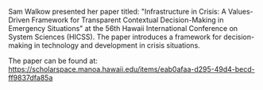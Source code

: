 Sam Walkow presented her paper titled: "Infrastructure in Crisis: A Values-Driven Framework for Transparent Contextual Decision-Making in Emergency Situations" at the 56th Hawaii International Conference on System Sciences (HICSS). The paper introduces a framework for decision-making in technology and development in crisis situations. 

The paper can be found at: https://scholarspace.manoa.hawaii.edu/items/eab0afaa-d295-49d4-becd-ff9837dfa85a